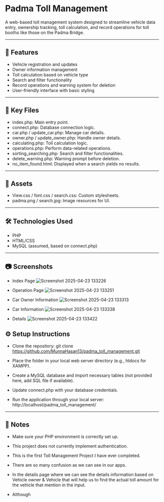 # Padma Toll Management

A web-based toll management system designed to streamline vehicle data entry, ownership tracking, toll calculation, and record operations for toll booths like those on the Padma Bridge.

---

## 🚀 Features
- Vehicle registration and updates
- Owner information management
- Toll calculation based on vehicle type
- Search and filter functionality
- Record operations and warning system for deletion
- User-friendly interface with basic styling
  
---

## 📄 Key Files

- index.php: Main entry point.
- connect.php: Database connection logic.
- car.php / update_car.php: Manage car details.
- owner.php / update_owner.php: Handle owner details.
- calculating.php: Toll calculation logic.
- operations.php: Perform data-related operations.
- sorting_searching.php: Search and filter functionalities.
- delete_warning.php: Warning prompt before deletion.
- no_item_found.html: Displayed when a search yields no results.

---

## 🎨 Assets

- View.css / font.css / search.css: Custom stylesheets.
- padma.png / search.jpg: Image resources for UI.

---

## 🛠️ Technologies Used

- PHP
- HTML/CSS
- MySQL (assumed, based on connect.php)

---

## 📷 Screenshots

- Index Page
  ![Screenshot 2025-04-23 133226](https://github.com/user-attachments/assets/e0d32878-be19-404b-9ed6-6745390ed6f5)

- Operation Page
 ![Screenshot 2025-04-23 133251](https://github.com/user-attachments/assets/e6006ff4-ac0a-405b-a5d0-ef7b25da8007)

- Car Owner Information
  ![Screenshot 2025-04-23 133313](https://github.com/user-attachments/assets/801b2743-d8fd-4505-aec7-c891b40fb7a9)

- Car Information
  ![Screenshot 2025-04-23 133338](https://github.com/user-attachments/assets/57086bea-1515-4efa-8772-09db7c101424)

- Details
  ![Screenshot 2025-04-23 133422](https://github.com/user-attachments/assets/73a7af84-3373-4263-82ec-cf64f4c37478)


## ⚙️ Setup Instructions

- Clone the repository:
git clone https://github.com/MunnaHasan13/padma_toll_management.git

- Place the folder in your local web server directory (e.g., htdocs for XAMPP).
- Create a MySQL database and import necessary tables (not provided here, add SQL file if available).
- Update connect.php with your database credentials.
- Run the application through your local server:
http://localhost/padma_toll_management/

---

## 📌 Notes

- Make sure your PHP environment is correctly set up.
- This project does not currently implement authentication.

- This is the first Toll Management Project I have ever completed.
- There are so many confusion as we can see in our apps.
- In the details page where we can see the details information based on Vehicle owner & Vehicle that will help us to find the actual toll
  amount for the vehicle that mention in the input.
- Although 
